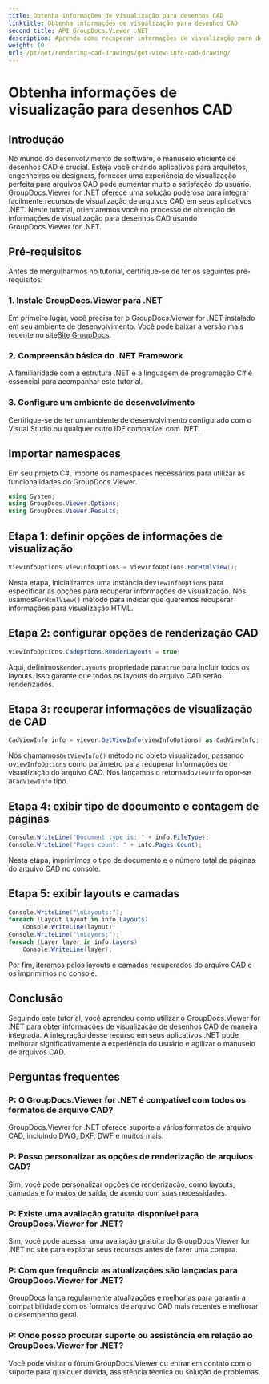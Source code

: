 ```yaml
---
title: Obtenha informações de visualização para desenhos CAD
linktitle: Obtenha informações de visualização para desenhos CAD
second_title: API GroupDocs.Viewer .NET
description: Aprenda como recuperar informações de visualização para desenhos CAD usando GroupDocs.Viewer for .NET. Aprimore seus aplicativos .NET com manipulação perfeita de arquivos CAD.
weight: 10
url: /pt/net/rendering-cad-drawings/get-view-info-cad-drawing/
---
```


# Obtenha informações de visualização para desenhos CAD

## Introdução
No mundo do desenvolvimento de software, o manuseio eficiente de desenhos CAD é crucial. Esteja você criando aplicativos para arquitetos, engenheiros ou designers, fornecer uma experiência de visualização perfeita para arquivos CAD pode aumentar muito a satisfação do usuário. GroupDocs.Viewer for .NET oferece uma solução poderosa para integrar facilmente recursos de visualização de arquivos CAD em seus aplicativos .NET. Neste tutorial, orientaremos você no processo de obtenção de informações de visualização para desenhos CAD usando GroupDocs.Viewer for .NET.
## Pré-requisitos
Antes de mergulharmos no tutorial, certifique-se de ter os seguintes pré-requisitos:
### 1. Instale GroupDocs.Viewer para .NET
 Em primeiro lugar, você precisa ter o GroupDocs.Viewer for .NET instalado em seu ambiente de desenvolvimento. Você pode baixar a versão mais recente no site[Site GroupDocs](https://releases.groupdocs.com/viewer/net/).
### 2. Compreensão básica do .NET Framework
A familiaridade com a estrutura .NET e a linguagem de programação C# é essencial para acompanhar este tutorial.
### 3. Configure um ambiente de desenvolvimento
Certifique-se de ter um ambiente de desenvolvimento configurado com o Visual Studio ou qualquer outro IDE compatível com .NET.

## Importar namespaces
Em seu projeto C#, importe os namespaces necessários para utilizar as funcionalidades do GroupDocs.Viewer.

```csharp
using System;
using GroupDocs.Viewer.Options;
using GroupDocs.Viewer.Results;
```

## Etapa 1: definir opções de informações de visualização
```csharp
ViewInfoOptions viewInfoOptions = ViewInfoOptions.ForHtmlView();
```
 Nesta etapa, inicializamos uma instância de`ViewInfoOptions` para especificar as opções para recuperar informações de visualização. Nós usamos`ForHtmlView()` método para indicar que queremos recuperar informações para visualização HTML.
## Etapa 2: configurar opções de renderização CAD
```csharp
viewInfoOptions.CadOptions.RenderLayouts = true;
```
 Aqui, definimos`RenderLayouts` propriedade para`true` para incluir todos os layouts. Isso garante que todos os layouts do arquivo CAD serão renderizados.
## Etapa 3: recuperar informações de visualização de CAD
```csharp
CadViewInfo info = viewer.GetViewInfo(viewInfoOptions) as CadViewInfo;
```
 Nós chamamos`GetViewInfo()` método no objeto visualizador, passando o`viewInfoOptions` como parâmetro para recuperar informações de visualização do arquivo CAD. Nós lançamos o retornado`ViewInfo` opor-se a`CadViewInfo` tipo.
## Etapa 4: exibir tipo de documento e contagem de páginas
```csharp
Console.WriteLine("Document type is: " + info.FileType);
Console.WriteLine("Pages count: " + info.Pages.Count);
```
Nesta etapa, imprimimos o tipo de documento e o número total de páginas do arquivo CAD no console.
## Etapa 5: exibir layouts e camadas
```csharp
Console.WriteLine("\nLayouts:");
foreach (Layout layout in info.Layouts)
    Console.WriteLine(layout);
Console.WriteLine("\nLayers:");
foreach (Layer layer in info.Layers)
    Console.WriteLine(layer);
```
Por fim, iteramos pelos layouts e camadas recuperados do arquivo CAD e os imprimimos no console.

## Conclusão
Seguindo este tutorial, você aprendeu como utilizar o GroupDocs.Viewer for .NET para obter informações de visualização de desenhos CAD de maneira integrada. A integração desse recurso em seus aplicativos .NET pode melhorar significativamente a experiência do usuário e agilizar o manuseio de arquivos CAD.
## Perguntas frequentes
### P: O GroupDocs.Viewer for .NET é compatível com todos os formatos de arquivo CAD?
GroupDocs.Viewer for .NET oferece suporte a vários formatos de arquivo CAD, incluindo DWG, DXF, DWF e muitos mais.
### P: Posso personalizar as opções de renderização de arquivos CAD?
Sim, você pode personalizar opções de renderização, como layouts, camadas e formatos de saída, de acordo com suas necessidades.
### P: Existe uma avaliação gratuita disponível para GroupDocs.Viewer for .NET?
Sim, você pode acessar uma avaliação gratuita do GroupDocs.Viewer for .NET no site para explorar seus recursos antes de fazer uma compra.
### P: Com que frequência as atualizações são lançadas para GroupDocs.Viewer for .NET?
GroupDocs lança regularmente atualizações e melhorias para garantir a compatibilidade com os formatos de arquivo CAD mais recentes e melhorar o desempenho geral.
### P: Onde posso procurar suporte ou assistência em relação ao GroupDocs.Viewer for .NET?
Você pode visitar o fórum GroupDocs.Viewer ou entrar em contato com o suporte para qualquer dúvida, assistência técnica ou solução de problemas.